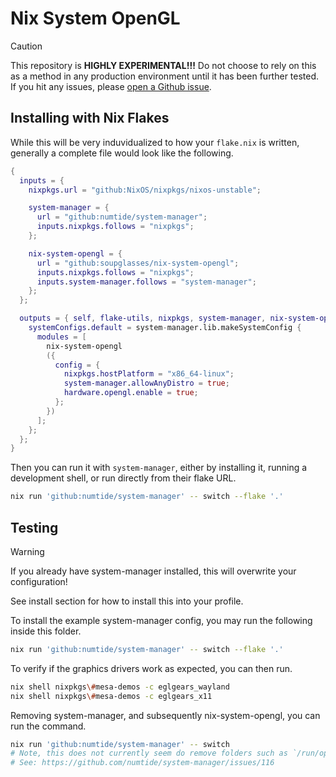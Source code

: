 # Nix System OpenGL

> [!CAUTION]
> This repository is __HIGHLY EXPERIMENTAL!!!__ Do not choose to rely on this as a method in any production environment until it has been further tested. If you hit any issues, please [open a Github issue](https://github.com/soupglasses/nix-system-opengl/issues/new/choose).

## Installing with Nix Flakes

While this will be very induvidualized to how your `flake.nix` is written, generally a complete file would look like the following.

```nix
{
  inputs = {
    nixpkgs.url = "github:NixOS/nixpkgs/nixos-unstable";

    system-manager = {
      url = "github:numtide/system-manager";
      inputs.nixpkgs.follows = "nixpkgs";
    };

    nix-system-opengl = {
      url = "github:soupglasses/nix-system-opengl";
      inputs.nixpkgs.follows = "nixpkgs";
      inputs.system-manager.follows = "system-manager";
    };
  };

  outputs = { self, flake-utils, nixpkgs, system-manager, nix-system-opengl }: {
    systemConfigs.default = system-manager.lib.makeSystemConfig {
      modules = [
        nix-system-opengl
        ({
          config = {
            nixpkgs.hostPlatform = "x86_64-linux";
            system-manager.allowAnyDistro = true;
            hardware.opengl.enable = true;
          };
        })
      ];
    };
  };
}
```

Then you can run it with `system-manager`, either by installing it, running a development shell, or run directly from their flake URL.

```bash
nix run 'github:numtide/system-manager' -- switch --flake '.'
```

## Testing

> [!WARNING]
> If you already have system-manager installed, this will overwrite your configuration!
>
> See install section for how to install this into your profile.

To install the example system-manager config, you may run the following inside this folder.
```bash
nix run 'github:numtide/system-manager' -- switch --flake '.'
```

To verify if the graphics drivers work as expected, you can then run.
```bash
nix shell nixpkgs\#mesa-demos -c eglgears_wayland
nix shell nixpkgs\#mesa-demos -c eglgears_x11
```

Removing system-manager, and subsequently nix-system-opengl, you can run the command.
```bash
nix run 'github:numtide/system-manager' -- switch
# Note, this does not currently seem do remove folders such as `/run/opengl-driver` for you.
# See: https://github.com/numtide/system-manager/issues/116
```

